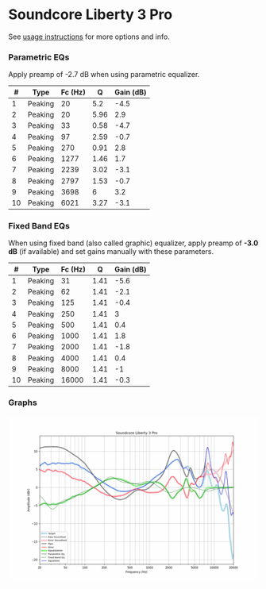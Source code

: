 # Soundcore Liberty 3 Pro
See [usage instructions](https://github.com/jaakkopasanen/AutoEq#usage) for more options and info.

### Parametric EQs
Apply preamp of -2.7 dB when using parametric equalizer.

|   # | Type    |   Fc (Hz) |    Q |   Gain (dB) |
|-----|---------|-----------|------|-------------|
|   1 | Peaking |        20 | 5.2  |        -4.5 |
|   2 | Peaking |        20 | 5.96 |         2.9 |
|   3 | Peaking |        33 | 0.58 |        -4.7 |
|   4 | Peaking |        97 | 2.59 |        -0.7 |
|   5 | Peaking |       270 | 0.91 |         2.8 |
|   6 | Peaking |      1277 | 1.46 |         1.7 |
|   7 | Peaking |      2239 | 3.02 |        -3.1 |
|   8 | Peaking |      2797 | 1.53 |        -0.7 |
|   9 | Peaking |      3698 | 6    |         3.2 |
|  10 | Peaking |      6021 | 3.27 |        -3.1 |

### Fixed Band EQs
When using fixed band (also called graphic) equalizer, apply preamp of **-3.0 dB** (if available) and set gains manually with these parameters.

|   # | Type    |   Fc (Hz) |    Q |   Gain (dB) |
|-----|---------|-----------|------|-------------|
|   1 | Peaking |        31 | 1.41 |        -5.6 |
|   2 | Peaking |        62 | 1.41 |        -2.1 |
|   3 | Peaking |       125 | 1.41 |        -0.4 |
|   4 | Peaking |       250 | 1.41 |         3   |
|   5 | Peaking |       500 | 1.41 |         0.4 |
|   6 | Peaking |      1000 | 1.41 |         1.8 |
|   7 | Peaking |      2000 | 1.41 |        -1.8 |
|   8 | Peaking |      4000 | 1.41 |         0.4 |
|   9 | Peaking |      8000 | 1.41 |        -1   |
|  10 | Peaking |     16000 | 1.41 |        -0.3 |

### Graphs
![](./Soundcore%20Liberty%203%20Pro.png)
